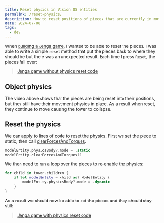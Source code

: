 ```yaml
---
title: Reset physics in Vision OS entities
permalink: /reset-physics/
description: How to reset positions of pieces that are currently in motion
date: 2024-07-08
tags:
  - dev
---
```


When [building a Jenga game](/jenga-in-vision-os/), I wanted to be able to reset the pieces. I was able to write a simple `reset` method that put the pieces back to where they should be but there was an unexpected result. Each time I press `Reset`, the pieces fall over:

<blockquote class="imgur-embed-pub" lang="en" data-id="a/RZIVyh3" data-context="false" ><a href="//imgur.com/a/RZIVyh3">Jenga game without physics reset code</a></blockquote><script async src="//s.imgur.com/min/embed.js" charset="utf-8"></script>

## Object physics

The video above shows that the pieces are being reset into their positions, but they still have their movement physics in place. As a result when reset, they continue to move causing the tower to collapse.

## Reset the physics

We can apply to lines of code to reset the physics. First we set the piece to static, then call [clearForcesAndTorques](<https://developer.apple.com/documentation/realitykit/modelentity/clearforcesandtorques()>).

```swift
modelEntity.physicsBody?.mode = .static
modelEntity.clearForcesAndTorques()
```

We then need to run a loop over the pieces to re-enable the physics:

```swift
for child in tower.children {
    if let modelEntity = child as? ModelEntity {
        modelEntity.physicsBody?.mode = .dynamic
    }
}
```

As a result we should now be able to set the pieces and they should stay still:

<blockquote class="imgur-embed-pub" lang="en" data-id="a/DQwj1qo" data-context="false" ><a href="//imgur.com/a/DQwj1qo">Jenga game with physics reset code</a></blockquote><script async src="//s.imgur.com/min/embed.js" charset="utf-8"></script>
